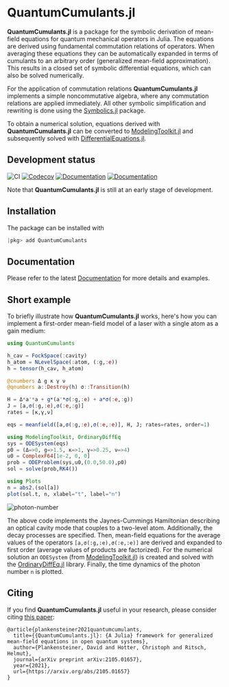 # QuantumCumulants.jl
**QuantumCumulants.jl** is a package for the symbolic derivation of mean-field equations for quantum mechanical operators in Julia. The equations are derived using fundamental commutation relations of operators. When averaging these equations they can be automatically expanded in terms of cumulants to an arbitrary order (generalized mean-field approximation). This results in a closed set of symbolic differential equations, which can also be solved numerically.

For the application of commutation relations **QuantumCumulants.jl** implements a simple noncommutative algebra, where any commutation relations are applied immediately. All other symbolic simplification and rewriting is done using the [Symbolics.jl](https://github.com/JuliaSymbolics/Symbolics.jl) package.

To obtain a numerical solution, equations derived with **QuantumCumulants.jl** can be converted to [ModelingToolkit.jl](https://github.com/SciML/ModelingToolkit.jl) and subsequently solved with [DifferentialEquations.jl](https://github.com/SciML/DifferentialEquations.jl).

## Development status

![CI](https://github.com/qojulia/QuantumCumulants.jl/workflows/CI/badge.svg) [![Codecov][codecov-img]][codecov-url] [![Documentation][docs-stable-img]][docs-stable-url] [![Documentation][docs-dev-img]][docs-dev-url]

Note that **QuantumCumulants.jl** is still at an early stage of development.

## Installation

The package can be installed with

```julia
|pkg> add QuantumCumulants
```

## Documentation

Please refer to the latest [Documentation][docs-stable-url] for more details and examples.

## Short example

To briefly illustrate how **QuantumCumulants.jl** works, here's how you can implement a first-order mean-field model of a laser with a single atom as a gain medium:

```julia
using QuantumCumulants

h_cav = FockSpace(:cavity)
h_atom = NLevelSpace(:atom, (:g,:e))
h = tensor(h_cav, h_atom)

@cnumbers Δ g κ γ ν
@qnumbers a::Destroy(h) σ::Transition(h)

H = Δ*a'*a + g*(a'*σ(:g,:e) + a*σ(:e,:g))
J = [a,σ(:g,:e),σ(:e,:g)]
rates = [κ,γ,ν]

eqs = meanfield([a,σ(:g,:e),σ(:e,:e)], H, J; rates=rates, order=1)

using ModelingToolkit, OrdinaryDiffEq
sys = ODESystem(eqs)
p0 = (Δ=>0, g=>1.5, κ=>1, γ=>0.25, ν=>4)
u0 = ComplexF64[1e-2, 0, 0]
prob = ODEProblem(sys,u0,(0.0,50.0),p0)
sol = solve(prob,RK4())

using Plots
n = abs2.(sol[a])
plot(sol.t, n, xlabel="t", label="n")
```

![photon-number](https://user-images.githubusercontent.com/18166442/114183684-3ae76080-9944-11eb-9d21-94bf4069bb60.png)


The above code implements the Jaynes-Cummings Hamiltonian describing an optical cavity mode that couples to a two-level atom. Additionally, the decay processes are specified. Then, mean-field equations for the average values of the operators `[a,σ(:g,:e),σ(:e,:e)]` are derived and expanded to first order (average values of products are factorized). For the numerical solution an `ODESystem` (from [ModelingToolkit.jl](https://github.com/SciML/ModelingToolkit.jl)) is created and solved with the [OrdinaryDiffEq.jl](https://github.com/SciML/OrdinaryDiffEq.jl) library. Finally, the time dynamics of the photon number `n` is plotted.


## Citing

If you find **QuantumCumulants.jl** useful in your research, please consider citing [this paper](https://arxiv.org/abs/2105.01657):

```
@article{plankensteiner2021quantumcumulants,
  title={{QuantumCumulants.jl}: {A Julia} framework for generalized mean-field equations in open quantum systems},
  author={Plankensteiner, David and Hotter, Christoph and Ritsch, Helmut},
  journal={arXiv preprint arXiv:2105.01657},
  year={2021},
  url={https://arxiv.org/abs/2105.01657}
}
```

[codecov-url]: https://codecov.io/gh/qojulia/QuantumCumulants.jl/branch/master/
[codecov-img]: https://codecov.io/gh/qojulia/QuantumCumulants.jl/branch/master/graph/badge.svg

[docs-dev-url]: https://qojulia.github.io/QuantumCumulants.jl/dev/
[docs-dev-img]: https://img.shields.io/badge/docs-dev-blue.svg

[docs-stable-url]: https://qojulia.github.io/QuantumCumulants.jl/stable/
[docs-stable-img]: https://img.shields.io/badge/docs-stable-blue.svg
